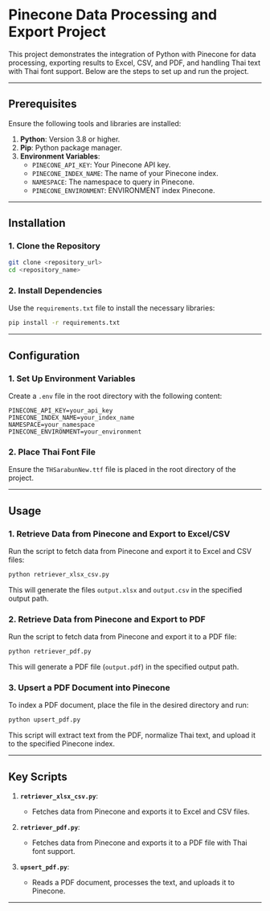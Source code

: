 # Pinecone Data Processing and Export Project

This project demonstrates the integration of Python with Pinecone for data processing, exporting results to Excel, CSV, and PDF, and handling Thai text with Thai font support. Below are the steps to set up and run the project.

---

## Prerequisites

Ensure the following tools and libraries are installed:

1. **Python**: Version 3.8 or higher.
2. **Pip**: Python package manager.
3. **Environment Variables**:
   - `PINECONE_API_KEY`: Your Pinecone API key.
   - `PINECONE_INDEX_NAME`: The name of your Pinecone index.
   - `NAMESPACE`: The namespace to query in Pinecone.
   - `PINECONE_ENVIRONMENT`: ENVIRONMENT index Pinecone.

---

## Installation

### 1. Clone the Repository

```bash
git clone <repository_url>
cd <repository_name>
```

### 2. Install Dependencies

Use the `requirements.txt` file to install the necessary libraries:

```bash
pip install -r requirements.txt
```

---

## Configuration

### 1. Set Up Environment Variables

Create a `.env` file in the root directory with the following content:

```env
PINECONE_API_KEY=your_api_key
PINECONE_INDEX_NAME=your_index_name
NAMESPACE=your_namespace
PINECONE_ENVIRONMENT=your_environment
```

### 2. Place Thai Font File

Ensure the `THSarabunNew.ttf` file is placed in the root directory of the project.

---

## Usage

### 1. Retrieve Data from Pinecone and Export to Excel/CSV

Run the script to fetch data from Pinecone and export it to Excel and CSV files:

```bash
python retriever_xlsx_csv.py
```

This will generate the files `output.xlsx` and `output.csv` in the specified output path.

### 2. Retrieve Data from Pinecone and Export to PDF

Run the script to fetch data from Pinecone and export it to a PDF file:

```bash
python retriever_pdf.py
```

This will generate a PDF file (`output.pdf`) in the specified output path.

### 3. Upsert a PDF Document into Pinecone

To index a PDF document, place the file in the desired directory and run:

```bash
python upsert_pdf.py
```

This script will extract text from the PDF, normalize Thai text, and upload it to the specified Pinecone index.

---

## Key Scripts

1. **`retriever_xlsx_csv.py`**:
   - Fetches data from Pinecone and exports it to Excel and CSV files.

2. **`retriever_pdf.py`**:
   - Fetches data from Pinecone and exports it to a PDF file with Thai font support.

3. **`upsert_pdf.py`**:
   - Reads a PDF document, processes the text, and uploads it to Pinecone.

---

